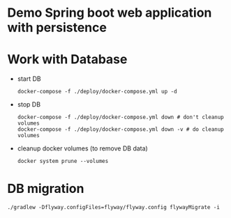 # Demo Spring boot web application with persistence

# Work with Database
- start DB
    ```
    docker-compose -f ./deploy/docker-compose.yml up -d 
    ```
- stop DB
    ```
    docker-compose -f ./deploy/docker-compose.yml down # don't cleanup volumes
    docker-compose -f ./deploy/docker-compose.yml down -v # do cleanup volumes
    ```
- cleanup docker volumes (to remove DB data)
    ```
  docker system prune --volumes
   ```
# DB migration
```
./gradlew -Dflyway.configFiles=flyway/flyway.config flywayMigrate -i
```